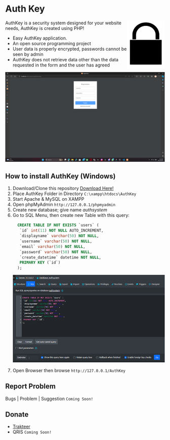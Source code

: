 # Auth Key 

<img src="https://github.com/VitoKaryadi/auth-system/blob/main/README%20ASSETS/authkey.png" align="right"
     alt="AuthKey Logo" width="120">

AuthKey is a security system designed for your website needs, AuthKey is created using PHP!

* Easy AuthKey application.
* An open source programming project
* User data is properly encrypted,
  passwords cannot be seen by admin
* AuthKey does not retrieve data other than the data requested
  in the form and the user has agreed

<p align="center">
  <img src="https://github.com/VitoKaryadi/auth-system/blob/main/README%20ASSETS/Screenshot%202023-10-20%20191914.png" alt="AuthKey System" width="738">
</p>

## How to install AuthKey (Windows)

1. Download/Clone this repository [Download Here!](https://github.com/VitoKaryadi/auth-system/archive/refs/heads/main.zip)
2. Place AuthKey Folder in Directory `C:\xampp\htdocs\AuthKey`
3. Start Apache & MySQL on XAMPP
4. Open phpMyAdmin `http://127.0.0.1/phpmyadmin`
5. Create new database; give name _authsystem_
6. Go to SQL Menu, then create new Table with this query:
   ```sql
     CREATE TABLE IF NOT EXISTS `users` (
      `id` int(11) NOT NULL AUTO_INCREMENT,
      `displayname` varchar(50) NOT NULL,
      `username` varchar(50) NOT NULL,
      `email` varchar(50) NOT NULL,
      `password` varchar(50) NOT NULL,
      `create_datetime` datetime NOT NULL,
      PRIMARY KEY (`id`)
     );
   ```
   <p align="center">
        <img src="https://github.com/VitoKaryadi/auth-system/blob/main/README%20ASSETS/Screenshot%202023-10-20%20200211.png" alt="SQL Query" width="738">
   </p>
7. Open Browser then browse `http://127.0.0.1/AuthKey`

## Report Problem

Bugs | Problem | Suggestion `Coming Soon!`

## Donate

* [Trakteer](https://trakteer.id/vitokaryadi/tip)
* QRIS `Coming Soon!`
